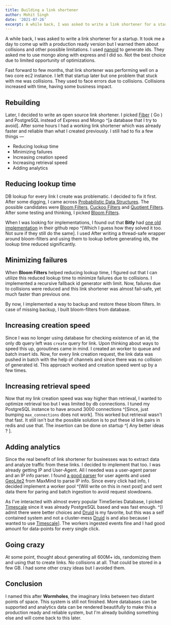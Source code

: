 ```yaml
---
title: Building a link shortener
author: Mohit Singh
date: '2021-07-26'
excerpt: A while back, I was asked to write a link shortener for a startup. It took me a day to come up with a production ready version but I warned them about collisions and other possible limitations.
---
```


A while back, I was asked to write a link shortener for a startup. It took me a day to come up with a production ready version but I warned them about collisions and other possible limitations. I used [nanoid][nanoid] to generate ids. They asked me to use mongo along with express and I did so. Not the best choice due to limited opportunity of optimizations.

Fast forward to few months, that link shortener was performing well on a two core ec2 instance. I left that startup later but one problem that stuck with me was collisions. They used to face errors due to collisions. Collisions increased with time, having some business impact.

## Rebuilding

Later, I decided to write an open source link shortener. I picked [Fiber][fiber] ( Go ) and PostgreSQL instead of Express and Mongo ^[a database that I try to avoid]. After some hours I had a working link shortener which was already faster and reliable than what I created previously. I still had to fix a few things &mdash;

- Reducing lookup time
- Minimizing failures
- Increasing creation speed
- Increasing retrieval speed
- Adding analytics

## Reducing lookup time

DB lookup for every link I create was problematic. I decided to fix it first. After some digging, I came across [Probabilistic Data Structures][pds]. The possible candidates were [Bloom Filters][bf], [Cuckoo Filters][cf] and [Quotient Filters][qf]. After some testing and thinking, I picked [Bloom Filters][bf].

When I was looking for implementations, I found out that **Bitly** had [one old implementation][dablooms] in their github repo ^[Which I guess how they solved it too. Not sure if they still do the same]. I used After writing a thread-safe wrapper around bloom-filters and using them to lookup before generating ids, the lookup time reduced significantly.

## Minimizing failures

When **Bloom Filters** helped reducing lookup time, I figured out that I can utilize this reduced lookup time to minimize failures due to collisions. I implemented a recursive fallback id generator with limit. Now, failures due to collisions were reduced and this link shortener was almost fail-safe, yet much faster than previous one.

By now, I implemented a way to backup and restore these bloom filters. In case of missing backup, I built bloom-filters from database.

## Increasing creation speed

Since I was no longer using database for checking existence of an id, the only db query left was `create` query for link. Upon thinking about ways to speed this up, goroutines came in mind. I created an worker to queue and batch insert ids. Now, for every link creation request, the link data was pushed in batch with the help of channels and since there was no collision of generated id. This approach worked and creation speed went up by a few times.

## Increasing retrieval speed

Now that my link creation speed was way higher than retrieval, I wanted to optimize retrieval too but I was limited by db connections. I tuned my PostgreSQL instance to have around 3000 connections ^[Since, just bumping `max_connections` does not work]. This worked but retrieval wasn't that fast. It still isn't but the possible solution is to put these id link pairs in redis and use that. The insertion can be done on startup ^[ Any better ideas ? ].

## Adding analytics

Since the real benefit of link shortener for businesses was to extract data and analyze traffic from these links. I decided to implement that too. I was already getting IP and User-Agent. All I needed was a user-agent parser and an IP info parser. I found [a good parser][ua] for user agents and used [GeoLite2][geolite2] from MaxMind to parse IP info. Since every click had info, I decided implement a worker pool ^[Will write on this in next post] and sent data there for paring and batch ingestion to avoid request slowdowns.

As I've interacted with almost every popular TimeSeries Database, I picked [Timescale][ts] since it was already PostgreSQL based and was fast enough. ^[I admit there were better choices and [Druid][druid] is my favorite, but this was a self contained system and not a cluster-mess [Druid][druid] is and also because I wanted to use [Timescale][ts]]. The workers ingested events fine and I had good amount for data-points for every single click.

## Going crazy

At some point, thought about generating all 600M+ ids, randomizing them and using that to create links. No collisions at all. That could be stored in a few GB. I had some other crazy ideas but I avoided them.

## Conclusion

I named this after **Wormholes**, the imaginary links between two distant points of space. This system is still not finished. More databases can be supported and analytics data can be rendered beautifully to make this a production ready and reliable system, but I'm already building something else and will come back to this later.

[nanoid]: https://github.com/ai/nanoid
[fiber]: https://github.com/gofiber/fiber
[pds]: https://en.wikipedia.org/wiki/Category:Probabilistic_data_structures
[bf]: https://en.wikipedia.org/wiki/Bloom_filter
[cf]: https://en.wikipedia.org/wiki/Cuckoo_filter
[qf]: https://en.wikipedia.org/wiki/Quotient_filter
[dablooms]: https://github.com/bitly/dablooms
[ua]: https://github.com/mssola/user_agent
[geolite2]: https://dev.maxmind.com/geoip/geoip2/geolite2/
[ts]: https://github.com/timescale/timescaledb
[druid]: https://github.com/apache/druid
